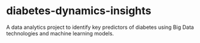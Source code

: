 # diabetes-dynamics-insights
 A data analytics project to identify key predictors of diabetes using Big Data technologies and machine learning models.
